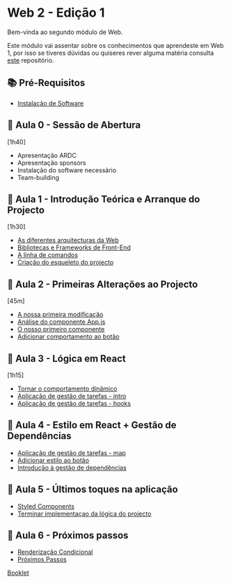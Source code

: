 # Web 2 - Edição 1

Bem-vinda ao segundo módulo de Web.

Este módulo vai assentar sobre os conhecimentos que aprendeste em Web 1, por isso se tiveres dúvidas ou quiseres rever alguma matéria consulta [este](https://github.com/As-Raparigas-do-Codigo/web-ed-3) repositório.

## 📚 Pré-Requisitos

- [Instalação de Software](./docs/Instalacao-de-Software.md)

## 👋 Aula 0 - Sessão de Abertura
[1h40]

- Apresentação ARDC
- Apresentação sponsors
- Instalação do software necessário
- Team-building

## 👋 Aula 1 - Introdução Teórica e Arranque do Projecto
[1h30]

- [As diferentes arquitecturas da Web](./docs/As-diferentes-arquitecturas-da-web.md)
- [Bibliotecas e Frameworks de Front-End](./docs/Bibliotecas-e-Frameworks-de-Front-End.md)
- [A linha de comandos](./docs/A-linha-de-comandos.md)
- [Criação do esqueleto do projecto](./docs/Criacao-do-esqueleto-do-projecto.md)

## 👣 Aula 2 - Primeiras Alterações ao Projecto
[45m]

- [A nossa primeira modificação](./docs/A-nossa-primeira-modificacao.md)
- [Análise do componente App.js](./docs/Analise-do-componente-Appjs.md)
- [O nosso primeiro componente](./docs/O-nosso-primeiro-componente.md)
- [Adicionar comportamento ao botão](./docs/Adicionar-comportamento-ao-botao.md)

## 🧮 Aula 3 - Lógica em React

[1h15]
- [Tornar o comportamento dinâmico](./docs/Tornar-o-comportamento-dinamico.md)
- [Aplicação de gestão de tarefas - intro](./docs/Aplicacao-de-gestao-de-tarefas.md)
- [Aplicação de gestão de tarefas - hooks](./docs/Aplicacao-de-gestao-de-tarefas-hooks.md)

## 🎨 Aula 4 - Estilo em React + Gestão de Dependências

- [Aplicação de gestão de tarefas - map](./docs/Aplicacao-de-gestao-de-tarefas-map.md)
- [Adicionar estilo ao botão](./docs/Adicionar-estilo-ao-botao.md)
- [Introdução à gestão de dependências](./docs/Introducao-a-gestao-de-dependencias.md)

## 🚗 Aula 5 - Últimos toques na aplicação

- [Styled Components](./docs/styled-components.md)
- [Terminar implementaçao da lógica do projecto](./docs/Terminar-logica-do-projecto.md)

## 🚀 Aula 6 - Próximos passos
- [Renderização Condicional](./docs/Renderizacao-Condicional.md)
- [Próximos Passos](./docs/Proximos-passos.md)


[Booklet](https://drive.google.com/file/d/1RHyhC_6Le7bXWnbOs3AoYuHQQ9k8FjcY/view?usp=sharing)

